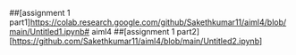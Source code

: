 ##[assignment 1 part1]https://colab.research.google.com/github/Sakethkumar11/aiml4/blob/main/Untitled1.ipynb# aiml4
##[assignment 1 part2][https://github.com/Sakethkumar11/aiml4/blob/main/Untitled2.ipynb]
